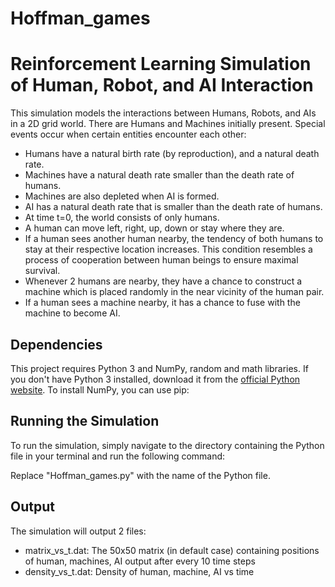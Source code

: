 # Hoffman_games

# Reinforcement Learning Simulation of Human, Robot, and AI Interaction

This simulation models the interactions between Humans, Robots, and AIs in a 2D grid world. There are Humans and Machines initially present. Special events occur when certain entities encounter each other:

- Humans have a natural birth rate (by reproduction), and a natural death rate.
- Machines have a natural death rate smaller than the death rate of humans. 
- Machines are also depleted when AI is formed.
- AI has a natural death rate that is smaller than the death rate of humans.
- At time t=0, the world consists of only humans. 
- A human can move left, right, up, down or stay where they are.
- If a human sees another human nearby, the tendency of both humans to stay at their respective location increases. This condition resembles a process of cooperation between human beings to ensure maximal survival.
- Whenever 2 humans are nearby, they have a chance to construct a machine which is placed randomly in the near vicinity of the human pair.
- If a human sees a machine nearby, it has a chance to fuse with the machine to become AI.

## Dependencies

This project requires Python 3 and NumPy, random and math libraries. If you don't have Python 3 installed, download it from the [official Python website](https://www.python.org/). To install NumPy, you can use pip:



## Running the Simulation

To run the simulation, simply navigate to the directory containing the Python file in your terminal and run the following command:

Replace "Hoffman_games.py" with the name of the Python file.

## Output

The simulation will output 2 files:
- matrix_vs_t.dat: The 50x50 matrix (in default case) containing positions of human, machines, AI output after every 10 time steps
- density_vs_t.dat: Density of human, machine, AI vs time 

  
